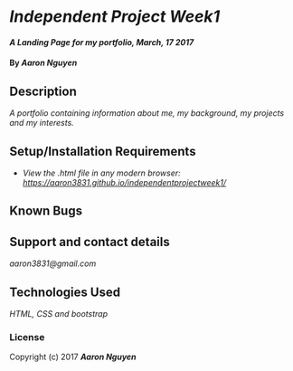 # _Independent Project Week1_

#### _A Landing Page for my portfolio, March, 17 2017_

#### By _**Aaron Nguyen**_

## Description

_A portfolio containing information about me, my background, my projects and my interests._

## Setup/Installation Requirements

* _View the .html file in any modern browser:
https://aaron3831.github.io/independentprojectweek1/_

## Known Bugs



## Support and contact details

_aaron3831@gmail.com_

## Technologies Used

_HTML, CSS and bootstrap_

### License

Copyright (c) 2017 **_Aaron Nguyen_**
